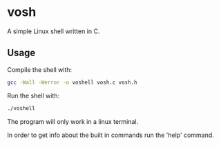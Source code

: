 # vosh
A simple Linux shell written in C. 

## Usage
Compile the shell with:
```bash
gcc -Wall -Werror -o voshell vosh.c vosh.h
```
Run the shell with:
```bash
./voshell
```
The program will only work in a linux terminal. 

In order to get info about the built in commands run the 'help' command.




